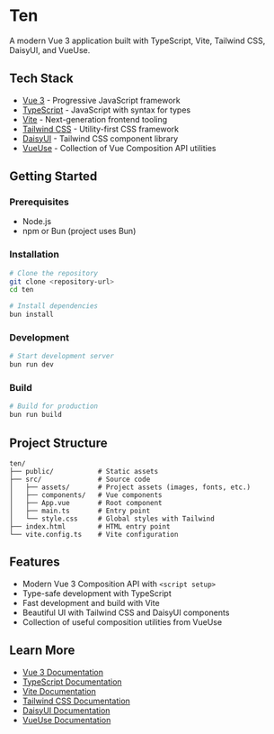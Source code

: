 # Ten

A modern Vue 3 application built with TypeScript, Vite, Tailwind CSS, DaisyUI, and VueUse.

## Tech Stack

- [Vue 3](https://vuejs.org/) - Progressive JavaScript framework
- [TypeScript](https://www.typescriptlang.org/) - JavaScript with syntax for types
- [Vite](https://vitejs.dev/) - Next-generation frontend tooling
- [Tailwind CSS](https://tailwindcss.com/) - Utility-first CSS framework
- [DaisyUI](https://daisyui.com/) - Tailwind CSS component library
- [VueUse](https://vueuse.org/) - Collection of Vue Composition API utilities

## Getting Started

### Prerequisites

- Node.js
- npm or Bun (project uses Bun)

### Installation

```bash
# Clone the repository
git clone <repository-url>
cd ten

# Install dependencies
bun install
```

### Development

```bash
# Start development server
bun run dev
```

### Build

```bash
# Build for production
bun run build
```

## Project Structure

```plaintext
ten/
├── public/           # Static assets
├── src/              # Source code
│   ├── assets/       # Project assets (images, fonts, etc.)
│   ├── components/   # Vue components
│   ├── App.vue       # Root component
│   ├── main.ts       # Entry point
│   └── style.css     # Global styles with Tailwind
├── index.html        # HTML entry point
└── vite.config.ts    # Vite configuration
```

## Features

- Modern Vue 3 Composition API with `<script setup>`
- Type-safe development with TypeScript
- Fast development and build with Vite
- Beautiful UI with Tailwind CSS and DaisyUI components
- Collection of useful composition utilities from VueUse

## Learn More

- [Vue 3 Documentation](https://vuejs.org/)
- [TypeScript Documentation](https://www.typescriptlang.org/)
- [Vite Documentation](https://vitejs.dev/)
- [Tailwind CSS Documentation](https://tailwindcss.com/docs)
- [DaisyUI Documentation](https://daisyui.com/docs)
- [VueUse Documentation](https://vueuse.org/)
